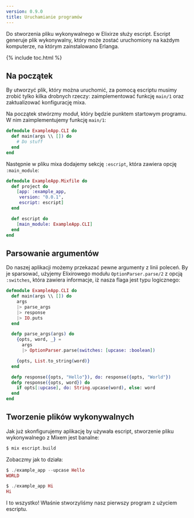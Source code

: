 ```yaml
---
version: 0.9.0
title: Uruchamianie programów
---
```


Do stworzenia pliku wykonywalnego w Elixirze służy escript. Escript generuje plik wykonywalny, który może zostać uruchomiony na każdym komputerze, na którym zainstalowano Erlanga.

{% include toc.html %}

## Na początek

By utworzyć plik, który można uruchomić, za pomocą escriptu musimy zrobić tylko kilka drobnych rzeczy: zaimplementować funkcję `main/1` oraz zaktualizować konfigurację mixa.

Na początek stwórzmy moduł, który będzie punktem startowym programu. W nim zaimplementujemy funkcję `main/1`:

```elixir
defmodule ExampleApp.CLI do
  def main(args \\ []) do
    # Do stuff
  end
end
```

Następnie w pliku mixa dodajemy sekcję `:escript`, która zawiera opcję `:main_module`:

```elixir
defmodule ExampleApp.Mixfile do
  def project do
    [app: :example_app,
     version: "0.0.1",
     escript: escript]
  end

  def escript do
    [main_module: ExampleApp.CLI]
  end
end
```

## Parsowanie argumentów

Do naszej aplikacji możemy przekazać pewne argumenty z linii poleceń. By je sparsować, użyjemy Elixirowego modułu `OptionParser.parse/2` z opcją `:switches`, która zawiera informacje, iż nasza flaga jest typu logicznego:

```elixir
defmodule ExampleApp.CLI do
  def main(args \\ []) do
    args
    |> parse_args
    |> response
    |> IO.puts
  end

  defp parse_args(args) do
    {opts, word, _} =
      args
      |> OptionParser.parse(switches: [upcase: :boolean])

    {opts, List.to_string(word)}
  end

  defp response({opts, "Hello"}), do: response({opts, "World"})
  defp response({opts, word}) do
    if opts[:upcase], do: String.upcase(word), else: word
  end
end
```

## Tworzenie plików wykonywalnych

Jak już skonfigurujemy aplikację by używała escript, stworzenie pliku wykonywalnego z Mixem jest banalne:

```elixir
$ mix escript.build
```

Zobaczmy jak to działa:

```elixir
$ ./example_app --upcase Hello
WORLD

$ ./example_app Hi
Hi
```
I to wszystko! Właśnie stworzyliśmy nasz pierwszy program z użyciem escriptu.  

